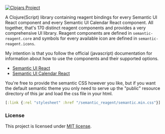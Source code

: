 [![Clojars Project](https://img.shields.io/clojars/v/org.clojars.rutledgepaulv/semantic-reagent.svg)](https://clojars.org/org.clojars.rutledgepaulv/semantic-reagent)

A Clojure(Script) library containing reagent bindings for every Semantic UI React component and every Semantic UI
Calendar React component. All together, that's 170 distinct reagent components and provides a very comprehensive UI
library. Reagent components are defined in `semantic-reagent.core` and symbols for every available icon are defined in 
`semantic-reagent.icons`.

My intention is that you follow the official (javascript) documentation for information about how to use the components 
and their supported options.

- [Semantic UI React](https://react.semantic-ui.com)
- [Semantic UI Calendar React](https://github.com/arfedulov/semantic-ui-calendar-react)

You're free to provide the semantic CSS however you like, but if you want the default 
semantic theme you only need to serve up the "public" resource directory of this jar 
and load the css file in your html. 

```clojure
[:link {:rel "stylesheet" :href "/semantic_reagent/semantic.min.css"}]
```

### License

This project is licensed under [MIT license](http://opensource.org/licenses/MIT).
